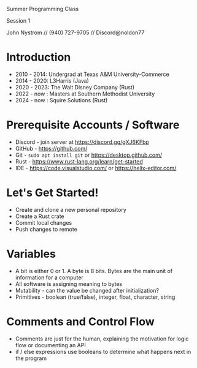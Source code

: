 Summer Programming Class

Session 1

John Nystrom // (940) 727-9705 // Discord@noldon77

# Introduction

* 2010 - 2014: Undergrad at Texas A&M University-Commerce
* 2014 - 2020: L3Harris (Java)
* 2020 - 2023: The Walt Disney Company (Rust)
* 2022 - now : Masters at Southern Methodist University
* 2024 - now : Squire Solutions (Rust)

# Prerequisite Accounts / Software

* Discord - join server at https://discord.gg/gXJ6KFbp
* GitHub  - https://github.com/
* Git     - `sudo apt install git` or https://desktop.github.com/
* Rust    - https://www.rust-lang.org/learn/get-started
* IDE     - https://code.visualstudio.com/ or https://helix-editor.com/

# Let's Get Started!

* Create and clone a new personal repository
* Create a Rust crate
* Commit local changes
* Push changes to remote

# Variables

* A bit is either 0 or 1. A byte is 8 bits. Bytes are the main unit of information for a computer
* All software is assigning meaning to bytes
* Mutability - can the value be changed after initialization?
* Primitives - boolean (true/false), integer, float, character, string

# Comments and Control Flow

* Comments are just for the human, explaining the motivation for logic flow or documenting an API
* if / else expressions use booleans to determine what happens next in the program
